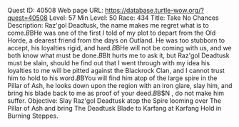 Quest ID: 40508
Web page URL: https://database.turtle-wow.org/?quest=40508
Level: 57
Min Level: 50
Race: 434
Title: Take No Chances
Description: Raz'gol Deadtusk, the name makes me regret what is to come.$B$BHe was one of the first I told of my plot to depart from the Old Horde, a dearest friend from the days on Outland. He was too stubborn to accept, his loyalties rigid, and hard.$B$BHe will not be coming with us, and we both know what must be done.$B$BIt hurts me to ask it, but Raz'gol Deadtusk must be slain, should he find out that I went through with my idea his loyalties to me will be pitted against the Blackrock Clan, and I cannot trust him to hold to his word.$B$BYou will find him atop of the large spire in the Pillar of Ash, he looks down upon the region with an iron glare, slay him, and bring his blade back to me as proof of your deed.$B$B$N , do not make him suffer.
Objective: Slay Raz'gol Deadtusk atop the Spire looming over The Pillar of Ash and bring The Deadtusk Blade to Karfang at Karfang Hold in Burning Steppes.
